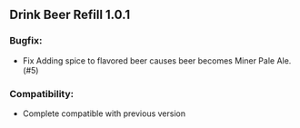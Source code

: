 ## Drink Beer Refill 1.0.1

### Bugfix:
- Fix Adding spice to flavored beer causes beer becomes Miner Pale Ale. (#5)

### Compatibility:
- Complete compatible with previous version